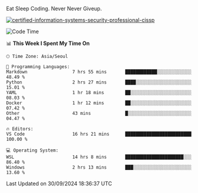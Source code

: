 Eat Sleep Coding.
Never Never Giveup.

[![certified-information-systems-security-professional-cissp](https://user-images.githubusercontent.com/44606727/157613689-acd84ec6-5f8f-4e79-89d9-a8d51f033634.png)](https://www.credly.com/badges/f394a010-85a0-450b-9136-8043af01d71c/public_url)

<!--START_SECTION:waka-->
![Code Time](http://img.shields.io/badge/Code%20Time-3%2C463%20hrs%2053%20mins-blue)

📊 **This Week I Spent My Time On** 

```text
🕑︎ Time Zone: Asia/Seoul

💬 Programming Languages: 
Markdown                 7 hrs 55 mins       ████████████░░░░░░░░░░░░░   48.49 % 
Python                   2 hrs 27 mins       ████░░░░░░░░░░░░░░░░░░░░░   15.01 % 
YAML                     1 hr 18 mins        ██░░░░░░░░░░░░░░░░░░░░░░░   08.03 % 
Docker                   1 hr 12 mins        ██░░░░░░░░░░░░░░░░░░░░░░░   07.42 % 
Other                    43 mins             █░░░░░░░░░░░░░░░░░░░░░░░░   04.47 % 

🔥 Editors: 
VS Code                  16 hrs 21 mins      █████████████████████████   100.00 % 

💻 Operating System: 
WSL                      14 hrs 8 mins       ██████████████████████░░░   86.40 % 
Windows                  2 hrs 13 mins       ███░░░░░░░░░░░░░░░░░░░░░░   13.60 % 
```


 Last Updated on 30/09/2024 18:36:37 UTC
<!--END_SECTION:waka-->
